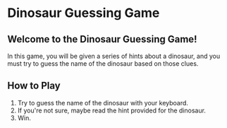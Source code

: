 # Dinosaur Guessing Game
## Welcome to the Dinosaur Guessing Game!
In this game, you will be given a series of hints about a dinosaur, and you must try to guess the name of the dinosaur based on those clues.

## How to Play
1. Try to guess the name of the dinosaur with your keyboard.
2. If you're not sure, maybe read the hint provided for the dinosaur.
3. Win.
